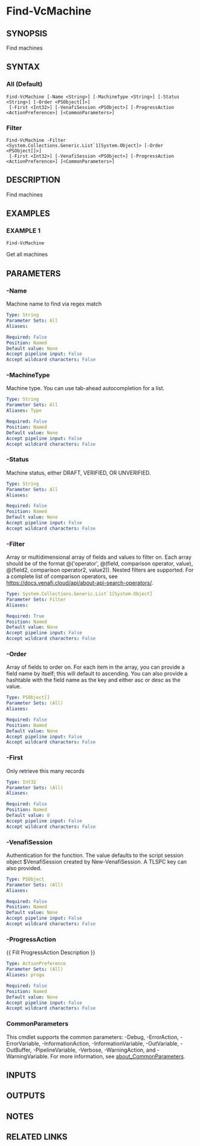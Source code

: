 # Find-VcMachine

## SYNOPSIS
Find machines

## SYNTAX

### All (Default)
```
Find-VcMachine [-Name <String>] [-MachineType <String>] [-Status <String>] [-Order <PSObject[]>]
 [-First <Int32>] [-VenafiSession <PSObject>] [-ProgressAction <ActionPreference>] [<CommonParameters>]
```

### Filter
```
Find-VcMachine -Filter <System.Collections.Generic.List`1[System.Object]> [-Order <PSObject[]>]
 [-First <Int32>] [-VenafiSession <PSObject>] [-ProgressAction <ActionPreference>] [<CommonParameters>]
```

## DESCRIPTION
Find machines

## EXAMPLES

### EXAMPLE 1
```
Find-VcMachine
```

Get all machines

## PARAMETERS

### -Name
Machine name to find via regex match

```yaml
Type: String
Parameter Sets: All
Aliases:

Required: False
Position: Named
Default value: None
Accept pipeline input: False
Accept wildcard characters: False
```

### -MachineType
Machine type. 
You can use tab-ahead autocompletion for a list.

```yaml
Type: String
Parameter Sets: All
Aliases: Type

Required: False
Position: Named
Default value: None
Accept pipeline input: False
Accept wildcard characters: False
```

### -Status
Machine status, either DRAFT, VERIFIED, OR UNVERIFIED.

```yaml
Type: String
Parameter Sets: All
Aliases:

Required: False
Position: Named
Default value: None
Accept pipeline input: False
Accept wildcard characters: False
```

### -Filter
Array or multidimensional array of fields and values to filter on.
Each array should be of the format @('operator', @(field, comparison operator, value), @(field2, comparison operator2, value2)).
Nested filters are supported.
For a complete list of comparison operators, see https://docs.venafi.cloud/api/about-api-search-operators/.

```yaml
Type: System.Collections.Generic.List`1[System.Object]
Parameter Sets: Filter
Aliases:

Required: True
Position: Named
Default value: None
Accept pipeline input: False
Accept wildcard characters: False
```

### -Order
Array of fields to order on.
For each item in the array, you can provide a field name by itself; this will default to ascending.
You can also provide a hashtable with the field name as the key and either asc or desc as the value.

```yaml
Type: PSObject[]
Parameter Sets: (All)
Aliases:

Required: False
Position: Named
Default value: None
Accept pipeline input: False
Accept wildcard characters: False
```

### -First
Only retrieve this many records

```yaml
Type: Int32
Parameter Sets: (All)
Aliases:

Required: False
Position: Named
Default value: 0
Accept pipeline input: False
Accept wildcard characters: False
```

### -VenafiSession
Authentication for the function.
The value defaults to the script session object $VenafiSession created by New-VenafiSession.
A TLSPC key can also provided.

```yaml
Type: PSObject
Parameter Sets: (All)
Aliases:

Required: False
Position: Named
Default value: None
Accept pipeline input: False
Accept wildcard characters: False
```

### -ProgressAction
{{ Fill ProgressAction Description }}

```yaml
Type: ActionPreference
Parameter Sets: (All)
Aliases: proga

Required: False
Position: Named
Default value: None
Accept pipeline input: False
Accept wildcard characters: False
```

### CommonParameters
This cmdlet supports the common parameters: -Debug, -ErrorAction, -ErrorVariable, -InformationAction, -InformationVariable, -OutVariable, -OutBuffer, -PipelineVariable, -Verbose, -WarningAction, and -WarningVariable. For more information, see [about_CommonParameters](http://go.microsoft.com/fwlink/?LinkID=113216).

## INPUTS

## OUTPUTS

## NOTES

## RELATED LINKS
